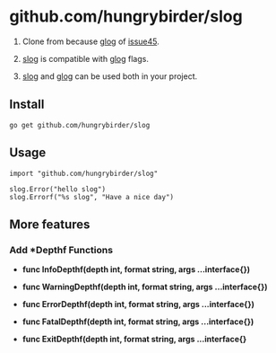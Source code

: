# github.com/hungrybirder/slog #

1. Clone from  because [glog] of [issue45](https://github.com/golang/glog/pull/45).

2. [slog] is compatible with [glog] flags.

3. [slog] and [glog] can be used both in your project.


## Install ##

`go get github.com/hungrybirder/slog`

## Usage ##

```
import "github.com/hungrybirder/slog"

slog.Error("hello slog")
slog.Errorf("%s slog", "Have a nice day")
```


## More features ##

### Add *Depthf Functions ###

* __func InfoDepthf(depth int, format string, args ...interface{})__

* __func WarningDepthf(depth int, format string, args ...interface{})__

* __func ErrorDepthf(depth int, format string, args ...interface{})__

* __func FatalDepthf(depth int, format string, args ...interface{})__

* __func ExitDepthf(depth int, format string, args ...interface{}__

[glog]: https://github.com/golang/glog
[slog]: https://github.com/hungrybirder/slog
